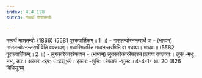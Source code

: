 ```yaml
---
index: 4.4.128
sutra: मत्वर्थे मासतन्वोः

---
```

 मत्वर्थे मासतन्वोः (1866) (5581 पूरकवार्तिकम्॥ 1 ॥) - मासतन्वोरनन्तरार्थे वा - (भाष्यम्) मासतन्वोरनन्तरार्थे वेति वक्तव्यम्। मध्वस्मिन्नस्ति मध्वनन्तरमिति वा मधव्यः। माधवः॥ (5582 पूरकवार्तिकम्॥ 2 ॥) - लुगकारेकाररेफाश्च - (भाष्यम्) लुगकारेकाररेफाश्च प्रत्यया वक्तव्याः। लुक् -मधुः, नभः, तपः। अकारः -ःइषः, ःढ़द्य;र्जः। इकारः -शुचिः। रेफश्च -शुक्रः॥ 4-4-1- आ. 20 (826 विधिसूत्रम् 